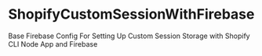# ShopifyCustomSessionWithFirebase
Base Firebase Config For Setting Up Custom Session Storage with Shopify CLI Node App and Firebase
